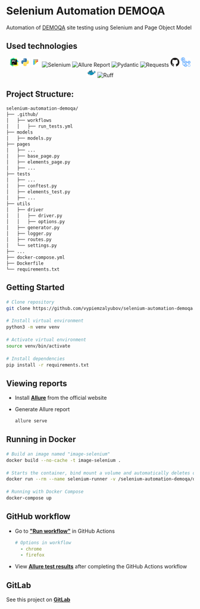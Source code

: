 # Selenium Automation DEMOQA

Automation of [DEMOQA](https://demoqa.com/) site testing using Selenium and Page Object Model

## Used technologies
<p  align="center">
  <img width="5%" src="https://github.com/devicons/devicon/blob/master/icons/pycharm/pycharm-original.svg" title="PyCharm" alt="PyCharm">
  <img width="5%" src="https://github.com/devicons/devicon/blob/master/icons/python/python-original.svg" title="Python" alt="Python">
  <img width="5%" src="https://github.com/devicons/devicon/blob/master/icons/pytest/pytest-original.svg" title="Pytest" alt="Pytest">
  <img width="5%" src="https://avatars0.githubusercontent.com/u/983927?v=3&s=400" title="Selenium" alt="Selenium">
  <img width="5%" src="https://biercoff.com/content/images/2017/08/allure-logo.png" title="Allure Report" alt="Allure Report">
  <img width="5%" src="https://avatars.githubusercontent.com/u/110818415?s=200&v=4" title="Pydantic" alt="Pydantic">
  <img width="5%" src="https://i.postimg.cc/fbsyvkVW/requests.png" title="Requests" alt="Requests">
  <img width="5%" src="https://github.com/devicons/devicon/blob/master/icons/github/github-original.svg" title="GitHub" alt="GitHub">
  <img width="5%" src="https://github.com/devicons/devicon/blob/master/icons/githubactions/githubactions-original.svg" title="GitHub Actions" alt="GitHub Actions">
  <img width="5%" src="https://github.com/devicons/devicon/blob/master/icons/docker/docker-original.svg" title="Docker" alt="Docker">
  <img width="4%" src="https://docs.astral.sh/ruff/assets/bolt.svg" title="Ruff" alt="Ruff">
</p>

## Project Structure:
```
selenium-automation-demoqa/
├── .github/
│   ├── workflows
│   │   ├── run_tests.yml
├── models
│   ├── models.py
├── pages
│   ├── ...
│   ├── base_page.py
│   ├── elements_page.py
│   ├── ...
├── tests
│   ├── ...
│   ├── conftest.py
│   ├── elements_test.py
│   ├── ...
├── utils
│   ├── driver
│   │   ├── driver.py
│   │   ├── options.py
│   ├── generator.py
│   ├── logger.py
│   ├── routes.py
│   └── settings.py
├── ...
├── docker-compose.yml
├── Dockerfile
└── requirements.txt
```

## Getting Started
```bash
# Clone repository
git clone https://github.com/vypiemzalyubov/selenium-automation-demoqa.git

# Install virtual environment
python3 -m venv venv

# Activate virtual environment
source venv/bin/activate

# Install dependencies
pip install -r requirements.txt
```

## Viewing reports
- Install [**Allure**](https://docs.qameta.io/allure/#_get_started) from the official website
- Generate Allure report
  
  ```bash
  allure serve
  ```

## Running in Docker

```bash
# Build an image named "image-selenium"
docker build --no-cache -t image-selenium .

# Starts the container, bind mount a volume and automatically deletes on exit
docker run --rm --name selenium-runner -v /selenium-automation-demoqa/docker-results/:/allure-results/ image-selenium

# Running with Docker Compose
docker-compose up
```

## GitHub workflow
- Go to [**"Run workflow"**](https://github.com/vypiemzalyubov/selenium-automation-demoqa/actions/workflows/run_tests.yml) in GitHub Actions

  ```yml
  # Options in workflow
    - chrome
    - firefox
  ```
- View [**Allure test results**](https://vypiemzalyubov.github.io/selenium-automation-demoqa/) after completing the GitHub Actions workflow

## GitLab

See this project on [**GitLab**](https://gitlab.com/vypiemzalyubov/selenium-automation-demoqa)
